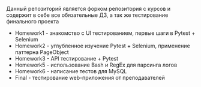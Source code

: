 Данный репозиторий является форком репозитория с курсов и содержит в себе все обязательные ДЗ, а так же тестирование финального проекта

 - Homework1 - знакомство с UI тестированием, первые шаги в Pytest + Selenium
 - Homework2 - углубленное изучение Pytest + Selenium, применение паттерна PageObject
 - Homework3 - API тестирование + Pytest
 - Homework5 - использование Bash и RegEx для парсинга логов
 - Homework6 - написание тестов для MySQL
 - Final - тестирование web-приложения от преподавателей